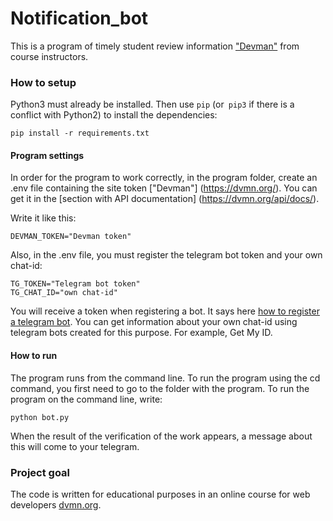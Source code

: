 ﻿# Notification_bot
This is a program of timely student review information ["Devman"](https://dvmn.org/) from course instructors. 

### How to setup

Python3 must already be installed.
Then use `pip` (or` pip3` if there is a conflict with Python2) to install the dependencies:
```
pip install -r requirements.txt
```
#### Program settings

In order for the program to work correctly, in the program folder, create an .env file containing the site token ["Devman"] (https://dvmn.org/).
You can get it in the [section with API documentation] (https://dvmn.org/api/docs/).

Write it like this:

```
DEVMAN_TOKEN="Devman token"
```
Also, in the .env file, you must register the telegram bot token and your own chat-id:
```
TG_TOKEN="Telegram bot token"
TG_CHAT_ID="own chat-id"
```

You will receive a token when registering a bot. It says here [how to register a telegram bot](https://way23.ru/%D1%80%D0%B5%D0%B3%D0%B8%D1%81%D1%82%D1%80%D0%B0%D1%86%D0%B8%D1%8F-%D0%B1%D0%BE%D1%82%D0%B0-%D0%B2-telegram/).
You can get information about your own chat-id using telegram bots created for this purpose. For example, Get My ID.


#### How to run

The program runs from the command line. To run the program using the cd command, you first need to go to the folder with the program.
To run the program on the command line, write:
```
python bot.py
```
When the result of the verification of the work appears, a message about this will come to your telegram.

### Project goal

The code is written for educational purposes in an online course for web developers [dvmn.org](https://dvmn.org/).
